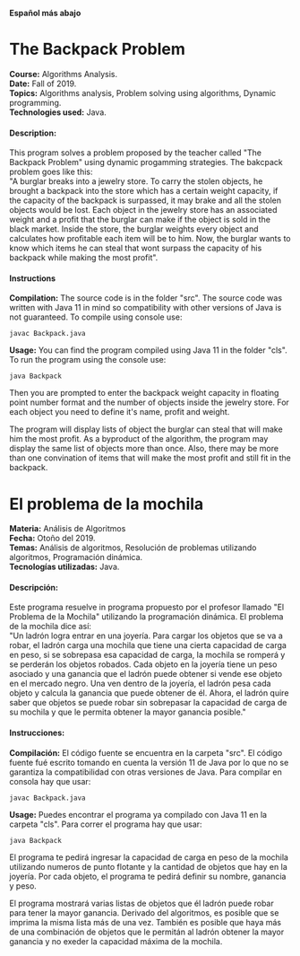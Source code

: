 **Español más abajo**

# The Backpack Problem
**Course:** Algorithms Analysis.<br>
**Date:** Fall of 2019.<br>
**Topics:** Algorithms analysis, Problem solving using algorithms, Dynamic programming.<br>
**Technologies used:** Java.<br>

#### Description:
This program solves a problem proposed by the teacher called "The Backpack Problem" using dynamic progamming strategies. The bakcpack problem goes like this:<br>
"A burglar breaks into a jewelry store. To carry the stolen objects, he brought a backpack into the store  which has a certain weight capacity, if the capacity of the backpack is surpassed, it may brake and all the stolen objects would be lost. Each object in the jewelry store has an associated weight and a profit that the burglar can make if the object is sold in the black market. Inside the store, the burglar weights every object and calculates how profitable each item will be to him. Now, the burglar wants to know which items he can steal that wont surpass the capacity of his backpack while making the most profit".

#### Instructions
**Compilation:** The source code is in the folder "src". The source code was written with Java 11 in mind so compatibility with other versions of Java is not guaranteed. To compile using console use:

```
javac Backpack.java
```

**Usage:** You can find the program compiled using Java 11 in the folder "cls". To run the program using the console use:

```
java Backpack
```

Then you are prompted to enter the backpack weight capacity in floating point number format and the number of objects inside the jewelry store. For each object you need to define it's name, profit and weight.

The program will display lists of object the burglar can steal that will make him the most profit. As a byproduct of the algorithm, the program may display the same list of objects more than once. Also, there may be more than one convination of items that will make the most profit and still fit in the backpack.


# El problema de la mochila
**Materia:** Análisis de Algoritmos<br>
**Fecha:** Otoño del 2019.<br>
**Temas:** Análisis de algoritmos, Resolución de problemas utilizando algoritmos, Programación dinámica.<br>
**Tecnologías utilizadas:** Java.<br>

#### Descripción:
Este programa resuelve in programa propuesto por el profesor llamado "El Problema de la Mochila" utilizando la programación dinámica. El problema de la mochila dice así:<br>
"Un ladrón logra entrar en una joyería. Para cargar los objetos que se va a robar, el ladrón carga una mochila que tiene una cierta capacidad de carga en peso, si se sobrepasa esa capacidad de carga, la mochila se romperá y se perderán los objetos robados. Cada objeto en la joyería tiene un peso asociado y una ganancia que el ladrón puede obtener si vende ese objeto en el mercado negro. Una ven dentro de la joyería, el ladrón pesa cada objeto y calcula la ganancia que puede obtener de él. Ahora, el ladrón quire saber que objetos se puede robar sin sobrepasar la capacidad de carga de su mochila y que le permita obtener la mayor ganancia posible."

#### Instrucciones:
**Compilación:** El código fuente se encuentra en la carpeta "src". El código fuente fué escrito tomando en cuenta la versión 11 de Java por lo que no se garantiza la compatibilidad con otras versiones de Java. Para compilar en consola hay que usar:

```
javac Backpack.java
```

**Usage:** Puedes encontrar el programa ya compilado con Java 11 en la carpeta "cls". Para correr el programa hay que usar:

```
java Backpack
```

El programa te pedirá ingresar la capacidad de carga en peso de la mochila utilizando numeros de punto flotante y la cantidad de objetos que hay en la joyería. Por cada objeto, el programa te pedirá definir su nombre, ganancia y peso.

El programa mostrará varias listas de objetos que él ladrón puede robar para tener la mayor ganancia. Derivado del algoritmos, es posible que se imprima la misma lista más de una vez. También es posible que haya más de una combinación de objetos que le permitán al ladrón obtener la mayor ganancia y no exeder la capacidad máxima de la mochila.